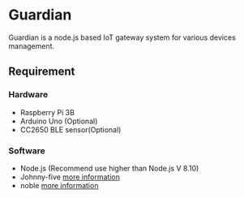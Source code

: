 # Guardian

Guardian is a node.js based IoT gateway system for various devices management. 

## Requirement 
### Hardware 
  * Raspberry Pi 3B
  * Arduino Uno (Optional)
  * CC2650 BLE sensor(Optional)
  
### Software 
  * Node.js (Recommend use higher than Node.js V 8.10)
  * Johnny-five [more information](https://github.com/rwaldron/johnny-five)
  * noble [more information](https://github.com/noble/noble)
  
